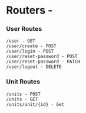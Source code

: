 # Routers -

### User Routes

    /user - GET
    /user/create - POST
    /user/login - POST
    /user/reset-password - POST
    /user/reset-password - PATCH
    /user/logout - DELETE

### Unit Routes

    /units - POST
    /units - GET
    /units/unit/{id} - Get
